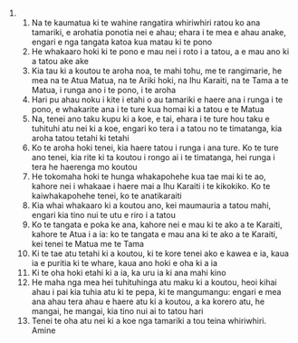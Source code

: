 <ol>
  <li>
    <ol>
      <li>Na te kaumatua ki te wahine rangatira whiriwhiri ratou ko ana tamariki, e arohatia ponotia nei e ahau; ehara i te mea e ahau anake, engari e nga tangata katoa kua matau ki te pono</li>
      <li>He whakaaro hoki ki te pono e mau nei i roto i a tatou, a e mau ano ki a tatou ake ake</li>
      <li>Kia tau ki a koutou te aroha noa, te mahi tohu, me te rangimarie, he mea na te Atua Matua, na te Ariki hoki, na Ihu Karaiti, na te Tama a te Matua, i runga ano i te pono, i te aroha</li>
      <li>Hari pu ahau noku i kite i etahi o au tamariki e haere ana i runga i te pono, e whakarite ana i te ture kua homai ki a tatou e te Matua</li>
      <li>Na, tenei ano taku kupu ki a koe, e tai, ehara i te ture hou taku e tuhituhi atu nei ki a koe, engari ko tera i a tatou no te timatanga, kia aroha tatou tetahi ki tetahi</li>
      <li>Ko te aroha hoki tenei, kia haere tatou i runga i ana ture. Ko te ture ano tenei, kia rite ki ta koutou i rongo ai i te timatanga, hei runga i tera he haerenga mo koutou</li>
      <li>He tokomaha hoki te hunga whakapohehe kua tae mai ki te ao, kahore nei i whakaae i haere mai a Ihu Karaiti i te kikokiko. Ko te kaiwhakapohehe tenei, ko te anatikaraiti</li>
      <li>Kia whai whakaaro ki a koutou ano, kei maumauria a tatou mahi, engari kia tino nui te utu e riro i a tatou</li>
      <li>Ko te tangata e poka ke ana, kahore nei e mau ki te ako a te Karaiti, kahore te Atua i a ia: ko te tangata e mau ana ki te ako a te Karaiti, kei tenei te Matua me te Tama</li>
      <li>Ki te tae atu tetahi ki a koutou, ki te kore tenei ako e kawea e ia, kaua ia e puritia ki te whare, kaua ano hoki e oha ki a ia</li>
      <li>Ki te oha hoki etahi ki a ia, ka uru ia ki ana mahi kino</li>
      <li>He maha nga mea hei tuhituhinga atu maku ki a koutou, heoi kihai ahau i pai kia tuhia atu ki te pepa, ki te mangumangu: engari e mea ana ahau tera ahau e haere atu ki a koutou, a ka korero atu, he mangai, he mangai, kia tino nui ai to tatou hari</li>
      <li>Tenei te oha atu nei ki a koe nga tamariki a tou teina whiriwhiri. Amine</li>
    </ol>
  </li>
</ol>
